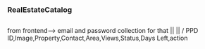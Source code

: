 ### RealEstateCatalog

## 
from frontend--> email and password
                  collection for that
                       ||
                       ||
                       \/
               PPD ID,Image,Property,Contact,Area,Views,Status,Days Left,action